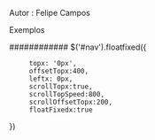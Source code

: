 Autor : Felipe Campos


Exemplos


############
 $('#nav').floatfixed({

         topx: '0px',
         offsetTopx:400,
         leftx: 0px,
         scrollTopx:true,
         scrollTopSpeed:800,
         scrollOffsetTopx:200,
         floatFixedx:true 


 })
        

